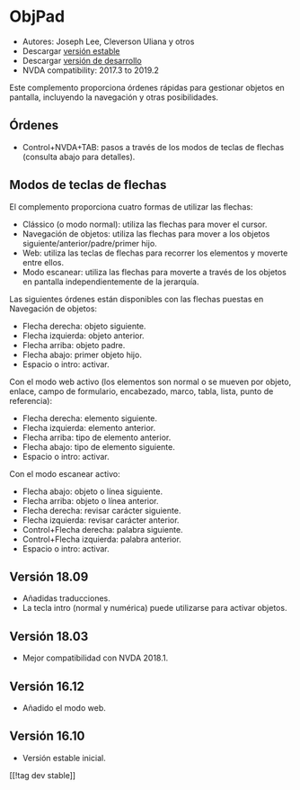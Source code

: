 # ObjPad #

* Autores: Joseph Lee, Cleverson Uliana y otros
* Descargar [versión estable][2]
* Descargar [versión de desarrollo][2]
* NVDA compatibility: 2017.3 to 2019.2

Este complemento proporciona órdenes rápidas para gestionar objetos en
pantalla, incluyendo la navegación y otras posibilidades.

## Órdenes

* Control+NVDA+TAB: pasos a través de los modos de teclas de flechas
  (consulta abajo para detalles).

## Modos de teclas de flechas

El complemento proporciona cuatro formas de utilizar las flechas:

* Clássico (o modo normal): utiliza las flechas para mover el cursor.
* Navegación de objetos: utiliza las flechas para mover a los objetos
  siguiente/anterior/padre/primer hijo.
* Web: utiliza las teclas de flechas para recorrer los elementos y moverte
  entre ellos.
* Modo escanear: utiliza las flechas para moverte a través de los objetos en
  pantalla independientemente de la jerarquía.

Las siguientes órdenes están disponibles con las flechas puestas en
Navegación de objetos:

* Flecha derecha: objeto siguiente.
* Flecha izquierda: objeto anterior.
* Flecha arriba: objeto padre.
* Flecha abajo: primer objeto hijo.
* Espacio o intro: activar.

Con el modo web activo (los elementos son normal o se mueven por objeto,
enlace, campo de formulario, encabezado, marco, tabla, lista, punto de
referencia):

* Flecha derecha: elemento siguiente.
* Flecha izquierda: elemento anterior.
* Flecha arriba: tipo de elemento anterior.
* Flecha abajo: tipo de elemento siguiente.
* Espacio o intro: activar.

Con el modo escanear activo:

* Flecha abajo: objeto o línea siguiente.
* Flecha arriba: objeto o línea anterior.
* Flecha derecha: revisar carácter siguiente.
* Flecha izquierda: revisar carácter anterior.
* Control+Flecha derecha: palabra siguiente.
* Control+Flecha izquierda: palabra anterior.
* Espacio o intro: activar.

## Versión 18.09

* Añadidas traducciones.
* La tecla intro (normal y numérica) puede utilizarse para activar objetos.

## Versión 18.03

* Mejor compatibilidad con NVDA 2018.1.

## Versión 16.12

* Añadido el modo web.

## Versión 16.10

* Versión estable inicial.

[[!tag dev stable]]

[1]: https://addons.nvda-project.org/files/get.php?file=objPad

[2]: https://addons.nvda-project.org/files/get.php?file=objPad-dev
